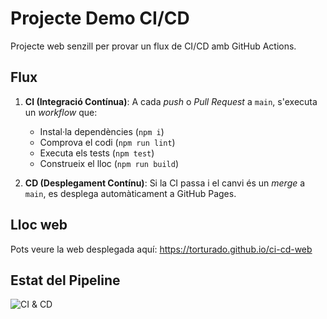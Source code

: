 # Projecte Demo CI/CD

Projecte web senzill per provar un flux de CI/CD amb GitHub Actions.

## Flux

1.  **CI (Integració Contínua)**: A cada *push* o *Pull Request* a `main`, s'executa un *workflow* que:
    * Instal·la dependències (`npm i`)
    * Comprova el codi (`npm run lint`)
    * Executa els tests (`npm test`)
    * Construeix el lloc (`npm run build`)

2.  **CD (Desplegament Contínu)**: Si la CI passa i el canvi és un *merge* a `main`, es desplega automàticament a GitHub Pages.

## Lloc web

Pots veure la web desplegada aquí: https://torturado.github.io/ci-cd-web

## Estat del Pipeline

![CI & CD](https://github.com/torturado/ci-cd-web/actions/workflows/ci-cd.yml/badge.svg)
